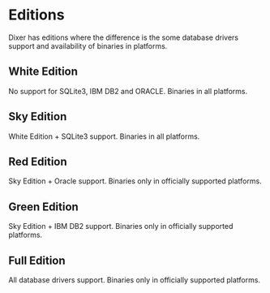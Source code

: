 # Editions

Dixer has editions where the difference is the some database drivers support and availability of binaries in platforms.

## White Edition

No support for SQLite3, IBM DB2 and ORACLE. Binaries in all platforms.

## Sky Edition

White Edition + SQLite3 support. Binaries in all platforms.

## Red Edition

Sky Edition + Oracle support. Binaries only in officially supported platforms.

## Green Edition

Sky Edition + IBM DB2 support. Binaries only in officially supported platforms.

## Full Edition

All database drivers support. Binaries only in officially supported platforms.